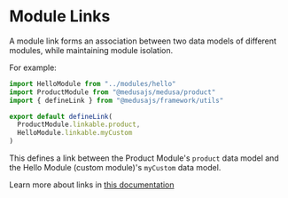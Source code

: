 # Module Links

A module link forms an association between two data models of different modules, while maintaining module isolation.

For example:

```ts
import HelloModule from "../modules/hello"
import ProductModule from "@medusajs/medusa/product"
import { defineLink } from "@medusajs/framework/utils"

export default defineLink(
  ProductModule.linkable.product,
  HelloModule.linkable.myCustom
)
```

This defines a link between the Product Module's `product` data model and the Hello Module (custom module)'s `myCustom` data model.

Learn more about links in [this documentation](https://docs.medusajs.com/v2/advanced-development/modules/module-links)